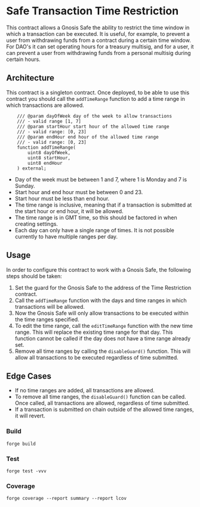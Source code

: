 # Safe Transaction Time Restriction

This contract allows a Gnosis Safe the ability to restrict the time window in which a transaction can be executed. It is useful, for example, to prevent a user from withdrawing funds from a contract during a certain time window. For DAO's it can set operating hours for a treasury multisig, and for a user, it can prevent a user from withdrawing funds from a personal multisig during certain hours.

## Architecture

This contract is a singleton contract. Once deployed, to be able to use this contract you should call the `addTimeRange` function to add a time range in which transactions are allowed.

```solidity
    /// @param dayOfWeek day of the week to allow transactions
    /// - valid range [1, 7]
    /// @param startHour start hour of the allowed time range
    /// - valid range: [0, 23]
    /// @param endHour end hour of the allowed time range
    /// - valid range: [0, 23]
    function addTimeRange(
        uint8 dayOfWeek,
        uint8 startHour,
        uint8 endHour
    ) external;
```

- Day of the week must be between 1 and 7, where 1 is Monday and 7 is Sunday.
- Start hour and end hour must be between 0 and 23.
- Start hour must be less than end hour.
- The time range is inclusive, meaning that if a transaction is submitted at the start hour or end hour, it will be allowed.
- The time range is in GMT time, so this should be factored in when creating settings.
- Each day can only have a single range of times. It is not possible currently to have multiple ranges per day.

## Usage

In order to configure this contract to work with a Gnosis Safe, the following steps should be taken:

1. Set the guard for the Gnosis Safe to the address of the Time Restriction contract.
2. Call the `addTimeRange` function with the days and time ranges in which transactions will be allowed.
3. Now the Gnosis Safe will only allow transactions to be executed within the time ranges specified.
4. To edit the time range, call the `editTimeRange` function with the new time range. This will replace the existing time range for that day. This function cannot be called if the day does not have a time range already set.
5. Remove all time ranges by calling the `disableGuard()` function. This will allow all transactions to be executed regardless of time submitted.

## Edge Cases

- If no time ranges are added, all transactions are allowed.
- To remove all time ranges, the `disableGuard()` function can be called. Once called, all transactions are allowed, regardless of time submitted.
- If a transaction is submitted on chain outside of the allowed time ranges, it will revert.

### Build

```shell
forge build
```

### Test

```shell
forge test -vvv
```

### Coverage

```shell
forge coverage --report summary --report lcov
```
